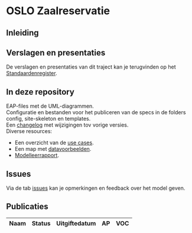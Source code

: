 # OSLO Zaalreservatie

## Inleiding

## Verslagen en presentaties

De verslagen en presentaties van dit traject kan je terugvinden op het [Standaardenregister](https://data.vlaanderen.be/standaarden/applicatieprofiel-zaalreservatie).

## In deze repository

EAP-files met de UML-diagrammen.\
Configuratie en bestanden voor het publiceren van de specs in de folders config, site-skeleton en templates.\
Een [changelog](https://github.com/Informatievlaanderen/OSLOthema-zaalreservatie/blob/master/CHANGELOG) met wijzigingen tov vorige versies.\
Diverse resources:
- Een overzicht van de [use cases](resources/use-cases/).
- Een map met [datavoorbeelden](resources/datavoorbeelden/).
- [Modelleerrapport](resources/20250715-Modelleerrapport-Zaalreservatie.pdf).


## Issues

Via de tab [issues](https://github.com/Informatievlaanderen/OSLOthema-zaalreservatie/issues) kan je opmerkingen en feedback over het model geven.

## Publicaties

| Naam|Status|Uitgiftedatum|AP|VOC|
| --- |--- |---|---|---|
